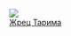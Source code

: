 ![](/books/sf_fantasy/Джей%20Болтон/Жрец%20Тарима.jpg)  
[Жрец Тарима](/books/sf_fantasy/Джей%20Болтон/Жрец%20Тарима)
